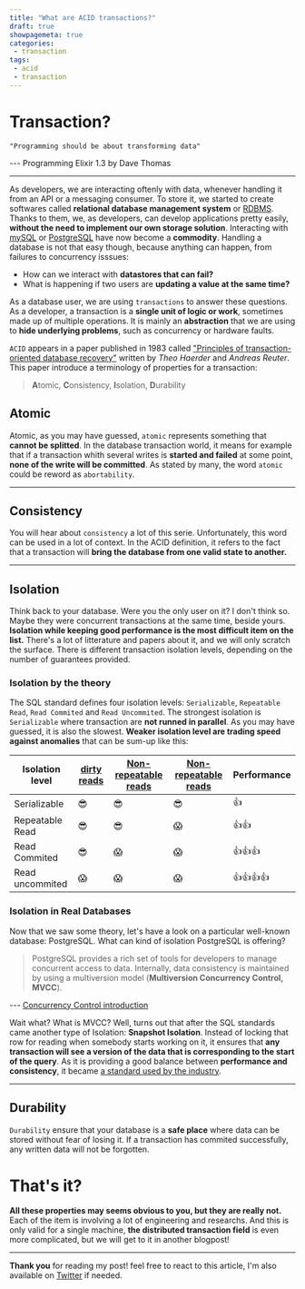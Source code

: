 ```yaml
---
title: "What are ACID transactions?"
draft: true
showpagemeta: true
categories:
 - transaction 
tags:
 - acid
 - transaction
---
```


# Transaction?

    "Programming should be about transforming data"

--- Programming Elixir 1.3 by Dave Thomas

---

As developers, we are interacting oftenly with data, whenever handling it from an API or a messaging consumer. To store it, we started to create softwares called **relational database management system** or [RDBMS](https://en.wikipedia.org/wiki/Relational_database_management_system). Thanks to them, we, as developers, can develop applications pretty easily, **without the need to implement our own storage solution**. Interacting with [mySQL](https://www.mysql.com/) or [PostgreSQL](https://www.postgresql.org/) have now become a **commodity**. Handling a database is not that easy though, because anything can happen, from failures to concurrency isssues:

* How can we interact with **datastores that can fail?**
* What is happening if two users are  **updating a value at the same time?**

 As a database user, we are using `transactions` to answer these questions. As a developer, a transaction is a **single unit of logic or work**, sometimes made up of multiple operations. It is mainly an **abstraction** that we are using to **hide underlying problems**, such as concurrency or hardware faults.

`ACID` appears in a paper published in 1983 called ["Principles of transaction-oriented database recovery"](https://sites.fas.harvard.edu/~cs265/papers/haerder-1983.pdf) written by *Theo Haerder* and *Andreas Reuter*. This paper introduce a terminology of properties for a transaction:

> **A**tomic, **C**onsistency, **I**solation, **D**urability

## Atomic

Atomic, as you may have guessed, `atomic` represents something that **cannot be splitted**. In the database transaction world, it means for example that if a transaction whith several writes is **started and failed** at some point, **none of the write will be committed**. As stated by many, the word `atomic` could be reword as `abortability`.

---
## Consistency

You will hear about `consistency` a lot of this serie. Unfortunately, this word can be used in a lot of context. In the ACID definition, it refers to the fact that a transaction will **bring the database from one valid state to another.**

---
## Isolation

Think back to your database. Were you the only user on it? I don't think so. Maybe they were concurrent transactions at the same time, beside yours. **Isolation while keeping good performance is the most difficult item on the list.** There's a lot of litterature and papers about it, and we will only scratch the surface. There is different transaction isolation levels, depending on the number of guarantees provided.


### Isolation by the theory

The SQL standard defines four isolation levels: `Serializable`, `Repeatable Read`, `Read Commited` and `Read Uncommited`. The strongest isolation is `Serializable` where transaction are **not runned in parallel**. As you may have guessed, it is also the slowest. **Weaker isolation level are trading speed against anomalies** that can be sum-up like this:

| Isolation level 	| [dirty reads](https://en.wikipedia.org/wiki/Isolation_(database_systems)#Dirty_reads) | [Non-repeatable reads](https://en.wikipedia.org/wiki/Isolation_%28database_systems%29#Non-repeatable_reads) 	| [Non-repeatable reads](https://en.wikipedia.org/wiki/Isolation_%28database_systems%29#Non-repeatable_reads) 	| Performance 	|
|-----------------	|-----------	|--------------------	|--------------	|-------------	|
| Serializable 	| 😎 	| 😎 	| 😎 	| 👍 	|
| Repeatable Read 	| 😎 	| 😎 	| 😱 	| 👍👍  	|
| Read Commited 	| 😎 	| 😱 	| 😱 	| 👍👍👍   	|
| Read uncommited 	| 😱 	| 😱 	| 😱 	| 👍👍👍👍    	|

### Isolation in Real Databases

Now that we saw some theory, let's have a look on a particular well-known database: PostgreSQL. What can kind of isolation PostgreSQL is offering?

> PostgreSQL provides a rich set of tools for developers to manage concurrent access to data. Internally, data consistency is maintained by using a multiversion model (**Multiversion Concurrency Control, MVCC**). 

--- [Concurrency Control introduction](https://www.postgresql.org/docs/current/mvcc-intro.html) 

Wait what? What is MVCC? Well, turns out that after the SQL standards came another type of Isolation: **Snapshot Isolation**. Instead of locking that row for reading when somebody starts working on it, it ensures that **any transaction will see a version of the data that is corresponding to the start of the query**. As it is providing a good balance between **performance and consistency**, it became [a standard used by the industry](https://en.wikipedia.org/wiki/List_of_databases_using_MVCC).

---

## Durability

`Durability` ensure that your database is a **safe place** where data can be stored without fear of losing it. If a transaction has commited successfully, any written data will not be forgotten.

# That's it?

**All these properties may seems obvious to you, but they are really not.** Each of the item is involving a lot of engineering and researchs. And this is only valid for a single machine, **the distributed transaction field** is even more complicated, but we will get to it in another blogpost!

---

**Thank you** for reading my post! feel free to react to this article, I'm also available on [Twitter](https://twitter.com/PierreZ) if needed.
